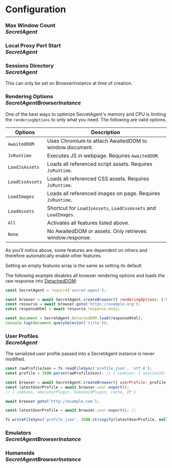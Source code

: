 # Configuration

### Max Window Count <div class="specs"><i>SecretAgent</i></div>

### Local Proxy Port Start <div class="specs"><i>SecretAgent</i></div>

### Sessions Directory <div class="specs"><i>SecretAgent</i></div>

This can only be set on BrowserInstance at time of creation.

### Rendering Options <div class="specs"><i>SecretAgent</i><i>BrowserInstance</i></div>

One of the best ways to optimize SecretAgent's memory and CPU is limiting the `renderingOptions` to only what you need. The following are valid options.

<p class="show-table-header show-bottom-border minimal-row-height"></p>

| Options | Description |
| --- | --- |
| `AwaitedDOM` | Uses Chromium to attach AwaitedDOM to window.document. |
| `JsRuntime` | Executes JS in webpage. Requires `AwaitedDOM`.  |
| `LoadJsAssets` | Loads all referenced script assets. Requires `JsRuntime`. |
| `LoadCssAssets` | Loads all referenced CSS assets. Requires `JsRuntime`. |
| `LoadImages` | Loads all referenced images on page. Requires `JsRuntime`. |
| `LoadAssets` | Shortcut for `LoadJsAssets`, `LoadCssAssets` and `LoadImages`.  |
| `All` | Activates all features listed above. |
| `None` | No AwaitedDOM or assets. Only retrieves window.response. |

As you'll notice above, some features are dependent on others and therefore automatically enable other features.

Setting an empty features array is the same as setting its default.

The following example disables all browser rendering options and loads the raw response into [DetachedDOM](../core-interfaces/local-dom):

```js
const SecretAgent = require('secret-agent');

const browser = await SecretAgent.createBrowser({ renderingOptions: ['None'] });
const resource = await browser.goto('https://example.org');
const responseHtml = await resource.response.body;

const document = SecretAgent.DetachedDOM.load(responseHtml);
console.log(document.querySelector('title'));
````

### User Profiles <div class="specs"><i>SecretAgent</i></div>

The serialized user profile passed into a SecretAgent instance is never modified.

```js
const rawProfileJson = fs.readFileSync('profile.json', 'utf-8');
const profile = JSON.parse(rawProfileJson); // { cookies: { sessionId: 'test' }}

const browser = await SecretAgent.createBrowser({ userProfile: profile });
const latestUserProfile = await browser.user.export(); 
// { cookies, emulatorPlugin, humanoidPlugin, cache, IP } 

await browser.goto('http://example.com');

const latestUserProfile = await browser.user.export(); // 

fs.writeFileSync('profile.json', JSON.stringify(latestUserProfile, null, 2));
````

### Emulators <div class="specs"><i>SecretAgent</i><i>BrowserInstance</i></div>

### Humanoids <div class="specs"><i>SecretAgent</i><i>BrowserInstance</i></div>
